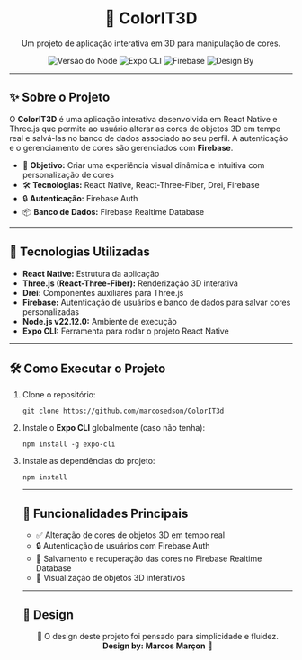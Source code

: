 <h1 align="center">🎨 ColorIT3D</h1>

<p align="center">
  Um projeto de aplicação interativa em 3D para manipulação de cores.<br>
</p>

<p align="center">
  <img src="https://img.shields.io/badge/Node-22.12.0-brightgreen" alt="Versão do Node">
  <img src="https://img.shields.io/badge/Expo%20CLI-Instalação%20Necessária-blue" alt="Expo CLI">
  <img src="https://img.shields.io/badge/Firebase-Auth%20%26%20Database-orange" alt="Firebase">
  <img src="https://img.shields.io/badge/Design%20by-Marcos%20Marçon-orange" alt="Design By">
</p>

---

<h2>✨ Sobre o Projeto</h2>

<p>O <strong>ColorIT3D</strong> é uma aplicação interativa desenvolvida em React Native e Three.js que permite ao usuário alterar as cores de objetos 3D em tempo real e salvá-las no banco de dados associado ao seu perfil. A autenticação e o gerenciamento de cores são gerenciados com <strong>Firebase</strong>.</p>

<ul>
  <li>🎯 <strong>Objetivo:</strong> Criar uma experiência visual dinâmica e intuitiva com personalização de cores</li>
  <li>🛠️ <strong>Tecnologias:</strong> React Native, React-Three-Fiber, Drei, Firebase</li>
  <li>🔒 <strong>Autenticação:</strong> Firebase Auth</li>
  <li>📦 <strong>Banco de Dados:</strong> Firebase Realtime Database</li>
</ul>

---

<h2>🚀 Tecnologias Utilizadas</h2>

<ul>
  <li><strong>React Native:</strong> Estrutura da aplicação</li>
  <li><strong>Three.js (React-Three-Fiber):</strong> Renderização 3D interativa</li>
  <li><strong>Drei:</strong> Componentes auxiliares para Three.js</li>
  <li><strong>Firebase:</strong> Autenticação de usuários e banco de dados para salvar cores personalizadas</li>
  <li><strong>Node.js v22.12.0:</strong> Ambiente de execução</li>
  <li><strong>Expo CLI:</strong> Ferramenta para rodar o projeto React Native</li>
</ul>

---

<h2>🛠️ Como Executar o Projeto</h2>

<ol>
  <li>Clone o repositório:</li>
  <pre><code>git clone https://github.com/marcosedson/ColorIT3d</code></pre>

  <li>Instale o <strong>Expo CLI</strong> globalmente (caso não tenha):</li>
  <pre><code>npm install -g expo-cli</code></pre>

  <li>Instale as dependências do projeto:</li>
  <pre><code>npm install</code></pre>

---

<h2>🧩 Funcionalidades Principais</h2>

<ul>
  <li>✅ Alteração de cores de objetos 3D em tempo real</li>
  <li>🔒 Autenticação de usuários com Firebase Auth</li>
  <li>💾 Salvamento e recuperação das cores no Firebase Realtime Database</li>
  <li>🎨 Visualização de objetos 3D interativos</li>
</ul>

---

<h2>🌟 Design</h2>

<p align="center">🧩 O design deste projeto foi pensado para simplicidade e fluidez. <br> <strong>Design by: Marcos Marçon</strong> 🎨</p></ol>
